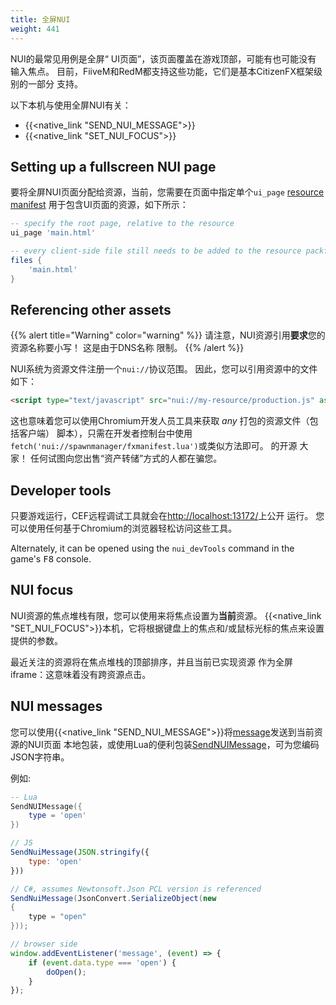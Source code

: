 ```yaml
---
title: 全屏NUI
weight: 441
---
```


NUI的最常见用例是全屏“ UI页面”，该页面覆盖在游戏顶部，可能有也可能没有
输入焦点。 目前，FiiveM和RedM都支持这些功能，它们是基本CitizenFX框架级别的一部分
支持。

以下本机与使用全屏NUI有关：

* {{<native_link "SEND_NUI_MESSAGE">}}
* {{<native_link "SET_NUI_FOCUS">}}

## Setting up a fullscreen NUI page
要将全屏NUI页面分配给资源，当前，您需要在页面中指定单个`ui_page`
[resource manifest][resource-manifest] 用于包含UI页面的资源，如下所示：

```lua
-- specify the root page, relative to the resource
ui_page 'main.html'

-- every client-side file still needs to be added to the resource packfile!
files {
    'main.html'
}
```

## Referencing other assets
{{% alert title="Warning" color="warning" %}}
请注意，NUI资源引用**要求**您的资源名称要小写！ 这是由于DNS名称
限制。
{{% /alert %}}

NUI系统为资源文件注册一个`nui://`协议范围。 因此，您可以引用资源中的文件
如下：

```html
<script type="text/javascript" src="nui://my-resource/production.js" async></script>
```

这也意味着您可以使用Chromium开发人员工具来获取 _any_ 打包的资源文件（包括客户端）
脚本），只需在开发者控制台中使用`fetch('nui://spawnmanager/fxmanifest.lua')`或类似方法即可。 的开源
大家！ 任何试图向您出售“资产转储”方式的人都在骗您。

<!-- #GAMETODO: block this? but then we'll get NUI bypasses.. eww -->

## Developer tools
只要游戏运行，CEF远程调试工具就会在[http://localhost:13172/](http://localhost:13172/)上公开
运行。 您可以使用任何基于Chromium的浏览器轻松访问这些工具。

Alternately, it can be opened using the `nui_devTools` command in the game's <kbd>F8</kbd> console.

## NUI focus
NUI资源的焦点堆栈有限，您可以使用来将焦点设置为**当前**资源。
{{<native_link "SET_NUI_FOCUS">}}本机，它将根据键盘上的焦点和/或鼠标光标的焦点来设置
提供的参数。

最近关注的资源将在焦点堆栈的顶部排序，并且当前已实现资源
作为全屏iframe：这意味着没有跨资源点击。

## NUI messages
您可以使用{{<native_link "SEND_NUI_MESSAGE">}}将[message][mdn-messages]发送到当前资源的NUI页面
本地包装，或使用Lua的便利包装[SendNUIMessage][send-nui-message]，可为您编码JSON字符串。

例如:

```lua
-- Lua
SendNUIMessage({
    type = 'open'
})
```

```js
// JS
SendNuiMessage(JSON.stringify({
    type: 'open'
}))
```

```csharp
// C#, assumes Newtonsoft.Json PCL version is referenced
SendNuiMessage(JsonConvert.SerializeObject(new
{
    type = "open"
}));
```

```js
// browser side
window.addEventListener('message', (event) => {
    if (event.data.type === 'open') {
        doOpen();
    }
});
```

[mdn-messages]: https://developer.mozilla.org/en-US/docs/Web/API/Window/postMessage#The_dispatched_event
[send-nui-message]: /docs/scripting-reference/runtimes/lua/functions/SendNUIMessage
[resource-manifest]: /docs/scripting-reference/resource-manifest/resource-manifest
